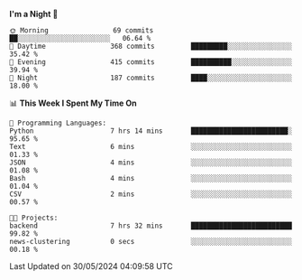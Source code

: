 <!--START_SECTION:waka-->
**I'm a Night 🦉** 

```text
🌞 Morning                69 commits          ██░░░░░░░░░░░░░░░░░░░░░░░   06.64 % 
🌆 Daytime                368 commits         █████████░░░░░░░░░░░░░░░░   35.42 % 
🌃 Evening                415 commits         ██████████░░░░░░░░░░░░░░░   39.94 % 
🌙 Night                  187 commits         ████░░░░░░░░░░░░░░░░░░░░░   18.00 % 
```


📊 **This Week I Spent My Time On** 

```text
💬 Programming Languages: 
Python                   7 hrs 14 mins       ████████████████████████░   95.65 % 
Text                     6 mins              ░░░░░░░░░░░░░░░░░░░░░░░░░   01.33 % 
JSON                     4 mins              ░░░░░░░░░░░░░░░░░░░░░░░░░   01.08 % 
Bash                     4 mins              ░░░░░░░░░░░░░░░░░░░░░░░░░   01.04 % 
CSV                      2 mins              ░░░░░░░░░░░░░░░░░░░░░░░░░   00.57 % 

🐱‍💻 Projects: 
backend                  7 hrs 32 mins       █████████████████████████   99.82 % 
news-clustering          0 secs              ░░░░░░░░░░░░░░░░░░░░░░░░░   00.18 % 
```


 Last Updated on 30/05/2024 04:09:58 UTC
<!--END_SECTION:waka-->
